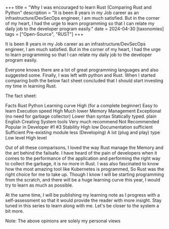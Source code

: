 +++
title = "Why I was encouraged to learn Rust (Comparing Rust and Python"
description = "It is been 8 years in my Job career as an infrastructure/DevSecOps engineer, I am much satisfied. But in the corner of my heart, I had the urge to learn programming so that I can relate my daily job to the developer program easily."
date = 2024-04-30
[taxonomies] 
tags = ["Open-Source", "RUST"]
+++

It is been 8 years in my Job career as an infrastructure/DevSecOps engineer, I am much satisfied. But in the corner of my heart, I had the urge to learn programming so that I can relate my daily job to the developer program easily.

Everyone knows there are a lot of great programming languages and also suggested some. Finally, I was left with python and Rust. When I started comparing both the below fact sheet concluded that I should start investing my time in learning Rust.

The fact sheet:

Facts	Rust	Python
Learning curve	High (for a complete beginner)	Easy to learn
Execution speed	High	Much lower
Memory Management	Exceptional (no need for garbage collector)	Lower than
syntax	Statically typed.	plain English
Creating System tools	Very much recommend	Not Recommended
Popular in Developer	#1	#3
Stability	High	low
Documentation	sufficient	Sufficient
Pre-existing module	less (Developing)	A lot (plug and play)
type	Low level	High level

Out of all these comparisons, I loved the way Rust manage the Memory and the art behind the failsafe. I have heard of the pain of developers when it comes to the performance of the application and performing the right way to collect the garbage, it is no more in Rust. I was also fascinated to know how the most amazing tool like Kubernetes is programmed, So Rust was the right choice for me to take up. Though I know I will be starting programming from the scratch, and there will be a huge learning curve this year, I would try to learn as much as possible.

At the same time, I will be publishing my learning note as I progress with a self-assessment so that it would provide the reader with more insight.
Stay tuned in this series to learn along with me. Let's be closer to the system a bit more.

Note: The above opinions are solely my personal views
